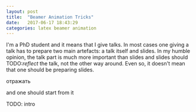 ```yaml
---
layout: post
title:  "Beamer Animation Tricks"
date:   2017-06-17 18:43:29
categories: latex beamer animation
---
```


I'm a PhD student and it means that I give talks.
In most cases one giving a talk has to prepare two main artefacts:
a talk itself and slides. In my humble opinion, the talk part is much more important
than slides and slides should TODO:*reflect* the talk, not the other way around.
Even so, it doesn't mean that one should be preparing slides.

отражать

and one should start from it

TODO: intro


